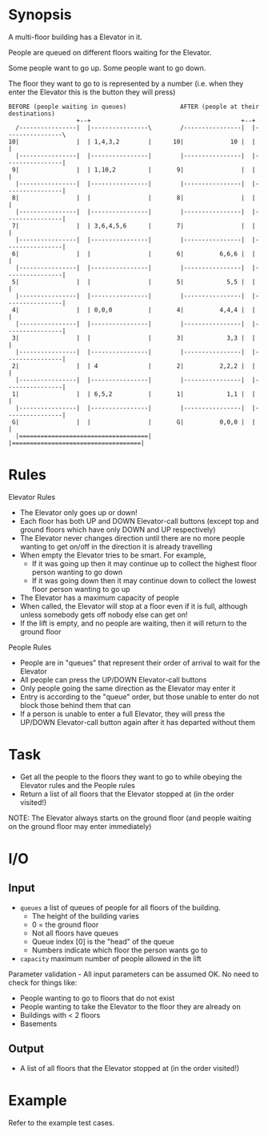 # Synopsis

A multi-floor building has a Elevator in it.

People are queued on different floors waiting for the Elevator.

Some people want to go up. Some people want to go down.

The floor they want to go to is represented by a number (i.e. when they enter the Elevator this is the button they will press)

```
BEFORE (people waiting in queues)               AFTER (people at their destinations)
                   +--+                                          +--+ 
  /----------------|  |----------------\        /----------------|  |----------------\
10|                |  | 1,4,3,2        |      10|             10 |  |                |
  |----------------|  |----------------|        |----------------|  |----------------|
 9|                |  | 1,10,2         |       9|                |  |                |
  |----------------|  |----------------|        |----------------|  |----------------|
 8|                |  |                |       8|                |  |                |
  |----------------|  |----------------|        |----------------|  |----------------|
 7|                |  | 3,6,4,5,6      |       7|                |  |                |
  |----------------|  |----------------|        |----------------|  |----------------|
 6|                |  |                |       6|          6,6,6 |  |                |
  |----------------|  |----------------|        |----------------|  |----------------|
 5|                |  |                |       5|            5,5 |  |                |
  |----------------|  |----------------|        |----------------|  |----------------|
 4|                |  | 0,0,0          |       4|          4,4,4 |  |                |
  |----------------|  |----------------|        |----------------|  |----------------|
 3|                |  |                |       3|            3,3 |  |                |
  |----------------|  |----------------|        |----------------|  |----------------|
 2|                |  | 4              |       2|          2,2,2 |  |                |
  |----------------|  |----------------|        |----------------|  |----------------|
 1|                |  | 6,5,2          |       1|            1,1 |  |                |
  |----------------|  |----------------|        |----------------|  |----------------|
 G|                |  |                |       G|          0,0,0 |  |                |
  |====================================|        |====================================|
 ```

# Rules
Elevator Rules

* The Elevator only goes up or down!
* Each floor has both UP and DOWN Elevator-call buttons (except top and ground floors which have only DOWN and UP respectively)
* The Elevator never changes direction until there are no more people wanting to get on/off in the direction it is already travelling
* When empty the Elevator tries to be smart. For example,
    - If it was going up then it may continue up to collect the highest floor person wanting to go down
    - If it was going down then it may continue down to collect the lowest floor person wanting to go up
* The Elevator has a maximum capacity of people
* When called, the Elevator will stop at a floor even if it is full, although unless somebody gets off nobody else can get on!
* If the lift is empty, and no people are waiting, then it will return to the ground floor

People Rules

* People are in "queues" that represent their order of arrival to wait for the Elevator
* All people can press the UP/DOWN Elevator-call buttons
* Only people going the same direction as the Elevator may enter it
* Entry is according to the "queue" order, but those unable to enter do not block those behind them that can
* If a person is unable to enter a full Elevator, they will press the UP/DOWN Elevator-call button again after it has departed without them

# Task

* Get all the people to the floors they want to go to while obeying the Elevator rules and the People rules
* Return a list of all floors that the Elevator stopped at (in the order visited!)

NOTE: The Elevator always starts on the ground floor (and people waiting on the ground floor may enter immediately)
# I/O

## Input

* `queues` a list of queues of people for all floors of the building.
    - The height of the building varies
    - 0 = the ground floor
    - Not all floors have queues
    - Queue index [0] is the "head" of the queue
    - Numbers indicate which floor the person wants go to
* `capacity` maximum number of people allowed in the lift

Parameter validation - All input parameters can be assumed OK. No need to check for things like:
* People wanting to go to floors that do not exist
* People wanting to take the Elevator to the floor they are already on
* Buildings with < 2 floors
* Basements

## Output

* A list of all floors that the Elevator stopped at (in the order visited!)

# Example

Refer to the example test cases.